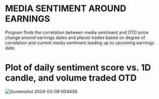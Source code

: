 # MEDIA SENTIMENT AROUND EARNINGS
Program finds the correlation between media sentiment and OTD price change around earnings dates and places trades based on degree of correlation and current media sentiment leading up to upcoming earnings date. 

# Plot of daily sentiment score vs. 1D candle, and volume traded OTD
![Screenshot 2024-03-09 004438](https://github.com/cassrobson/earningssentiment/assets/116671665/2bbcd03a-81e6-4315-9790-8a9cd6243529)



